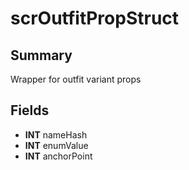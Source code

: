 # scrOutfitPropStruct

## Summary
Wrapper for outfit variant props

## Fields
* **INT** nameHash
* **INT** enumValue
* **INT** anchorPoint